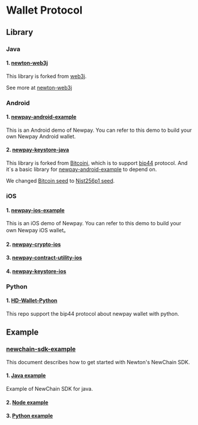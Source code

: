 # Wallet Protocol

## Library

### Java

#### 1. [newton-web3j](https://github.com/newtondevelop/newton-web3j)

This library is forked from [web3j](https://github.com/web3j/web3j). 

See more at [newton-web3j](https://github.com/newtondevelop/newton-web3j)

### Android 

#### 1. [newpay-android-example](https://github.com/newtondevelop/newpay-android-example)

This is an Android demo of Newpay. You can refer to this demo to build your own Newpay Android wallet.

#### 2. [newpay-keystore-java](https://github.com/newtondevelop/newton-keystore-java)

This library is forked from [Bitcoinj](https://github.com/bitcoinj/bitcoinj), which is to support [bip44](https://github.com/satoshilabs/slips/blob/master/slip-0044.md) protocol. And it\`s a basic library for [newpay-android-example](#newpay-android-example) to depend on.

We changed [Bitcoin seed](https://github.com/bitcoinj/bitcoinj/blob/master/core/src/main/java/org/bitcoinj/crypto/HDKeyDerivation.java#L65) to [Nist256p1 seed](https://github.com/newtondevelop/newton-keystore-java/blob/master/core/src/main/java/org/bitcoinj/crypto/HDKeyDerivation.java#L65).

### iOS

#### 1. [newpay-ios-example](https://github.com/newtondevelop/newpay-ios-example)

This is an iOS demo of Newpay. You can refer to this demo to build your own Newpay iOS wallet。

#### 2. [newpay-crypto-ios](https://github.com/newtondevelop/newpay-crypto-ios)

#### 3. [newpay-contract-utility-ios](https://github.com/newtondevelop/newpay-contract-utility-ios)

#### 4. [newpay-keystore-ios](https://github.com/newtondevelop/newpay-keystore-ios)

### Python

#### 1. [HD-Wallet-Python](https://github.com/weixuefeng/newton-bip44-python)

This repo support the bip44 protocol about newpay wallet with python.

## Example

### [newchain-sdk-example](https://github.com/newtonproject/newchain-sdk-example)

This document describes how to get started with Newton's NewChain SDK.

#### 1. [Java example](https://github.com/newtonproject/newchain-sdk-example/tree/master/examples/java)

Example of NewChain SDK for java.

#### 2. [Node example](https://github.com/newtonproject/newchain-sdk-example/tree/master/examples/node)

#### 3. [Python example](https://github.com/newtonproject/newchain-sdk-example/tree/master/examples/python)



